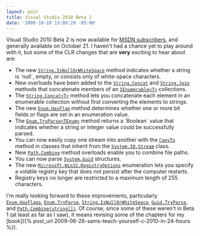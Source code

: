 ```yaml
---
layout: post
title: Visual Studio 2010 Beta 2
date: '2009-10-19 13:09:29 -05:00'
---
```


Visual Studio 2010 Beta 2 is now available for [MSDN subscribers](http://msdn.microsoft.com/en-us/vstudio/dd582936.aspx), and generally available on October 21. I haven't had a chance yet to play around with it, but some of the CLR changes that are **very** exciting to hear about are:

* The new [`String.IsNullOrWhiteSpace`](http://msdn.microsoft.com/en-us/library/system.string.isnullorwhitespace(VS.100).aspx) method indicates whether a string is `null`, empty, or consists only of white-space characters. 
* New overloads have been added to the [`String.Concat`](http://msdn.microsoft.com/en-us/library/system.string.concat(VS.100).aspx) and [`String.Join`](http://msdn.microsoft.com/en-us/library/system.string.join(VS.100).aspx) methods that concatenate members of an [`IEnumerable<T>`](http://msdn.microsoft.com/en-us/library/9eekhta0(VS.100).aspx) collections.
* The [`String.Concat<T>`](http://msdn.microsoft.com/en-us/library/dd991828(VS.100).aspx) method lets you concatenate each element in an enumerable collection without first converting the elements to strings.
* The new [`Enum.HasFlag`](http://msdn.microsoft.com/en-us/library/system.enum.hasflag(VS.100).aspx) method determines whether one or more bit fields or flags are set in an enumeration value. 
* The [`Enum.TryParse<TEnum>`](http://msdn.microsoft.com/en-us/library/dd991876(VS.100).aspx) method returns a `Boolean` value that indicates whether a string or integer value could be successfully parsed.
* You can now easily copy one stream into another with the [`CopyTo`](http://msdn.microsoft.com/en-us/library/system.io.stream.copyto(VS.100).aspx) method in classes that inherit from the [`System.IO.Stream`](http://msdn.microsoft.com/en-us/library/system.io.stream(VS.100).aspx) class.
* New [`Path.Combine`](http://msdn.microsoft.com/en-us/library/system.io.path.combine(VS.100).aspx) method overloads enable you to combine file paths.
* You can now parse [`System.Guid`](http://msdn.microsoft.com/en-us/library/system.guid(VS.100).aspx) structures. 
* The new [`Microsoft.Win32.RegistryOptions`](http://msdn.microsoft.com/en-us/library/microsoft.win32.registryoptions(VS.100).aspx) enumeration lets you specify a volatile registry key that does not persist after the computer restarts.
* Registry keys no longer are restricted to a maximum length of 255 characters.  

I'm really looking forward to these improvements, particularly [`Enum.HasFlags`](http://msdn.microsoft.com/en-us/library/system.enum.hasflag(VS.100).aspx), [`Enum.TryParse`](http://msdn.microsoft.com/en-us/library/dd991876(VS.100).aspx), [`String.IsNullOrWhiteSpace`](http://msdn.microsoft.com/en-us/library/system.string.isnullorwhitespace(VS.100).aspx), [`Guid.TryParse`](http://msdn.microsoft.com/en-us/library/system.guid.tryparse(VS.100).aspx), and [`Path.Combine(string[])`](http://msdn.microsoft.com/en-us/library/dd991142(VS.100).aspx). Of course, since some of these weren't in Beta 1 (at least as far as I saw), it means revising some of the chapters for my [book]({% post_url 2009-06-26-sams-teach-yourself-c-2010-in-24-hours %}).
